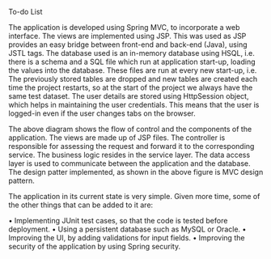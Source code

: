 To-do List

The application is developed using Spring MVC, to incorporate a web interface. The views are implemented using JSP. This was used as JSP provides an easy bridge between front-end and back-end (Java), using JSTL tags.
The database used is an in-memory database using HSQL, i.e. there is a schema and a SQL file which run at application start-up, loading the values into the database. These files are run at every new start-up, i.e. The previously stored tables are dropped and new tables are created each time the project restarts, so at the start of the project we always have the same test dataset. The user details are stored using HttpSession object, which helps in maintaining the user credentials. This means that the user is logged-in even if the user changes tabs on the browser. 


The above diagram shows the flow of control and the components of the application.
The views are made up of JSP files. The controller is responsible for assessing the request and forward it to the corresponding service. The business logic resides in the service layer. The data access layer is used to communicate between the application and the database. 
The design patter implemented, as shown in the above figure is MVC design pattern. 

The application in its current state is very simple. Given more time, some of the other things that can be added to it are: 

•	Implementing JUnit test cases, so that the code is tested before deployment.
•	Using a persistent database such as MySQL or Oracle.
•	Improving the UI, by adding validations for input fields. 
•	Improving the security of the application by using Spring security. 
 
